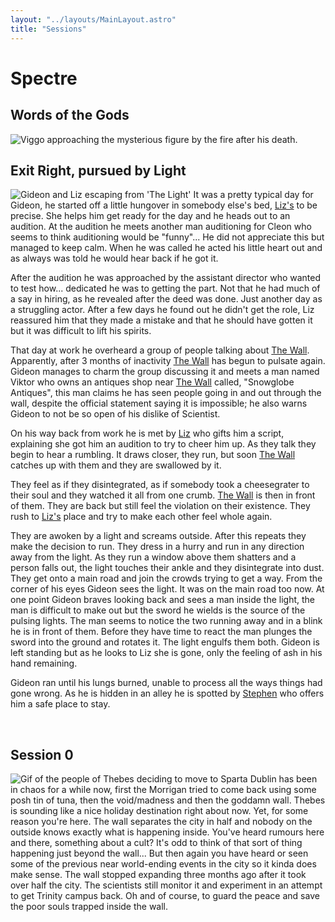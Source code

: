 ```yaml
---
layout: "../layouts/MainLayout.astro"
title: "Sessions"
---
```


# Spectre
## Words of the Gods
<img id="art" src="images/Viggo-in-forest.png" alt="Viggo approaching the mysterious figure by the fire after his death.">

<br />

## Exit Right, pursued by Light

<img id="art" src="images/Exit-Right.jpg" alt="Gideon and Liz escaping from 'The Light'">
It was a pretty typical day for Gideon, he started off a little hungover in somebody else's bed, <a href="Liz">Liz's</a> to be precise. She helps him get ready for the day and he heads out to an audition. At the audition he meets another man auditioning for Cleon who seems to think auditioning would be "funny"... He did not appreciate this but managed to keep calm. When he was called he acted his little heart out and as always was told he would hear back if he got it.

After the audition he was approached by the assistant director who wanted to test how... dedicated he was to getting the part. Not that he had much of a say in hiring, as he revealed after the deed was done. Just another day as a struggling actor.
After a few days he found out he didn't get the role, Liz reassured him that they made a mistake and that he should have gotten it but it was difficult to lift his spirits. 

That day at work he overheard a group of people talking about <a href="the-wall">The Wall</a>. Apparently, after 3 months of inactivity <a href="the-wall">The Wall</a> has begun to pulsate again. Gideon manages to charm the group discussing it and meets a man named Viktor who owns an antiques shop near <a href="the-wall">The Wall</a> called, "Snowglobe Antiques", this man claims he has seen people going in and out through the wall, despite the official statement saying it is impossible; he also warns Gideon to not be so open of his dislike of Scientist.

On his way back from work he is met by <a href="Liz">Liz</a> who gifts him a script, explaining she got him an audition to try to cheer him up. As they talk they begin to hear a rumbling. It draws closer, they run, but soon <a href="the-wall">The Wall</a> catches up with them and they are swallowed by it. 

They feel as if they disintegrated, as if somebody took a cheesegrater to their soul and they watched it all from one crumb. 
<a href="the-wall">The Wall</a> is then in front of them. They are back but still feel the violation on their existence. They rush to <a href="Liz">Liz's</a> place and try to make each other feel whole again.


They are awoken by a light and screams outside. After this repeats they make the decision to run. They dress in a hurry and run in any direction away from the light. As they run a window above them shatters and a person falls out, the light touches their ankle and they disintegrate into dust. 
They get onto a main road and join the crowds trying to get a way. From the corner of his eyes Gideon sees the light. It was on the main road too now. 
At one point Gideon braves looking back and sees a man inside the light, the man is difficult to make out but the sword he wields is the source of the pulsing lights. The man seems to notice the two running away and in a blink he is in front of them. Before they have time to react the man plunges the sword into the ground and rotates it. The light engulfs them both. Gideon is left standing but as he looks to Liz she is gone, only the feeling of ash in his hand remaining.

Gideon ran until his lungs burned, unable to process all the ways things had gone wrong. As he is hidden in an alley he is spotted by <a href="the-help">Stephen</a> who offers him a safe place to stay.

<br />

## Session 0
<img id="art" src="images/moving to sparta.gif" alt="Gif of the people of Thebes deciding to move to Sparta">
Dublin has been in chaos for a while now, first the Morrigan tried to come back using some posh tin of tuna, then the void/madness and then the goddamn wall. Thebes is sounding like a nice holiday destination right about now. Yet, for some reason you're here. The wall separates the city in half and nobody on the outside knows exactly what is happening inside.
You've heard rumours here and there, something about a cult? It's odd to think of that sort of thing happening just beyond the wall... But then again you have heard or seen some of the previous near world-ending events in the city so it kinda does make sense.
The wall stopped expanding three months ago after it took over half the city. The scientists still monitor it and experiment in an attempt to get Trinity campus back. Oh and of course, to guard the peace and save the poor souls trapped inside the wall.
